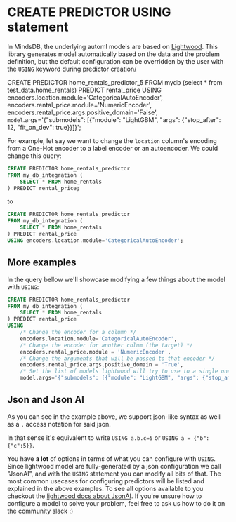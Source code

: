 # CREATE PREDICTOR USING statement

In MindsDB, the underlying automl models are based on [Lightwood](lightwood.io). This library generates model automatically based on the data and the problem definition, but the default configuration can be overridden by the user with the `USING` keyword during predictor creation/

 CREATE PREDICTOR home_rentals_predictor_5 FROM mydb (select * from test_data.home_rentals)  PREDICT rental_price USING  encoders.location.module='CategoricalAutoEncoder', encoders.rental_price.module='NumericEncoder', encoders.rental_price.args.positive_domain='False',  `model`.args='{"submodels": [{"module": "LightGBM", "args": {"stop_after": 12, "fit_on_dev": true}}]}';

For example, let say we want to change the `location` column's encoding from a One-Hot encoder to a label encoder or an autoencoder. We could change this query:
```sql
CREATE PREDICTOR home_rentals_predictor 
FROM my_db_integration (
    SELECT * FROM home_rentals
) PREDICT rental_price;
```

to

```sql
CREATE PREDICTOR home_rentals_predictor 
FROM my_db_integration (
    SELECT * FROM home_rentals
) PREDICT rental_price
USING encoders.location.module='CategoricalAutoEncoder';
```

## More examples

In the query bellow we'll showcase modifying a few things about the model with `USING`:

```sql
CREATE PREDICTOR home_rentals_predictor 
FROM my_db_integration (
    SELECT * FROM home_rentals
) PREDICT rental_price
USING 
    /* Change the encoder for a column */
    encoders.location.module='CategoricalAutoEncoder',
    /* Change the encoder for another colum (the target) */
    encoders.rental_price.module = 'NumericEncoder',
    /* Change the arguments that will be passed to that encoder */
    encoders.rental_price.args.positive_domain = 'True',
    /* Set the list of models lightwood will try to use to a single one, a Light Gradient Boosting Machine.*/
    model.args='{"submodels": [{"module": "LightGBM", "args": {"stop_after": 12, "fit_on_dev": true}}]}';
```

## Json and Json AI

As you can see in the example above, we support json-like syntax as well as a `.` access notation for said json.

In that sense it's equivalent to write `USING a.b.c=5` or `USING a = {"b":{"c":5}}`.

You have **a lot** of options in terms of what you can configure with `USING`. Since lightwood model are fully-generated by a json configuration we call "JsonAI", and with the `USING` statement you can modify all bits of that. The most common usecases for configuring predictors will be listed and explained in the above examples. To see all options available to you checkout the [lightwood docs about JsonAI](https://lightwood.io/api/types.html#api.types.JsonAI). If you're unsure how to configure a model to solve your problem, feel free to ask us how to do it on the community slack :)